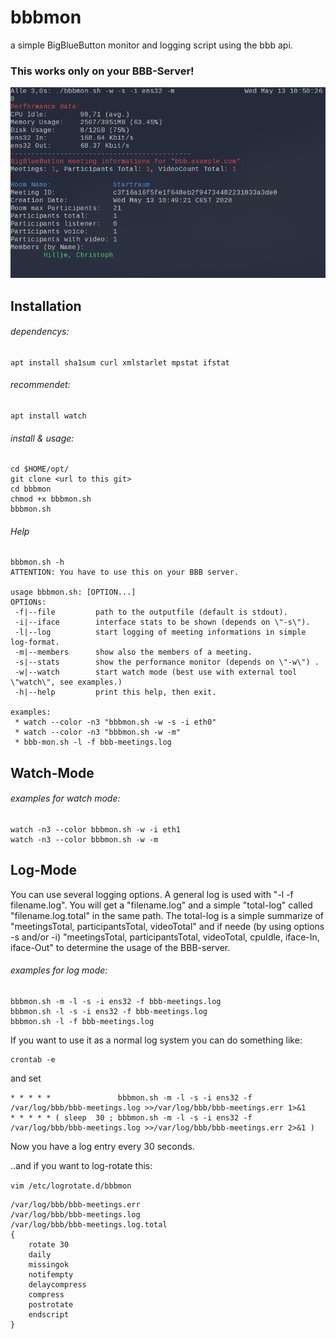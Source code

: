 # bbbmon
a simple BigBlueButton monitor and logging script using the bbb api.

### This works only on your BBB-Server!

![alt text](https://github.com/chillje/bbbmon/blob/master/figures/bbbmon_watch-mode.png?raw=true "bbbmon watch-mode")


## Installation

###### dependencys:
```
apt install sha1sum curl xmlstarlet mpstat ifstat
```
###### recommendet:
```
apt install watch
```

###### install & usage:
```
cd $HOME/opt/
git clone <url to this git>
cd bbbmon
chmod +x bbbmon.sh
bbbmon.sh
```

###### Help
```
bbbmon.sh -h
ATTENTION: You have to use this on your BBB server.

usage bbbmon.sh: [OPTION...]
OPTIONs:
 -f|--file         path to the outputfile (default is stdout).
 -i|--iface        interface stats to be shown (depends on \"-s\").
 -l|--log          start logging of meeting informations in simple log-format.
 -m|--members      show also the members of a meeting.
 -s|--stats        show the performance monitor (depends on \"-w\") .
 -w|--watch        start watch mode (best use with external tool \"watch\", see examples.)
 -h|--help         print this help, then exit.

examples:
 * watch --color -n3 "bbbmon.sh -w -s -i eth0"
 * watch --color -n3 "bbbmon.sh -w -m"
 * bbb-mon.sh -l -f bbb-meetings.log
```


## Watch-Mode

###### examples for watch mode:
```
watch -n3 --color bbbmon.sh -w -i eth1
watch -n3 --color bbbmon.sh -w -m
```

## Log-Mode

You can use several logging options. 
A general log is used with "-l -f filename.log".
You will get a "filename.log" and a simple "total-log" called "filename.log.total" in the same
path.
The total-log is a simple summarize of "meetingsTotal, participantsTotal, videoTotal" and if neede
(by using options -s and/or -i) "meetingsTotal, participantsTotal, videoTotal, cpuIdle, iface-In, iface-Out" to determine the usage of the BBB-server.

###### examples for log mode:

```
bbbmon.sh -m -l -s -i ens32 -f bbb-meetings.log
bbbmon.sh -l -s -i ens32 -f bbb-meetings.log
bbbmon.sh -l -f bbb-meetings.log
```


If you want to use it as a normal log system you can do something like:

```
crontab -e
```
and set

```
* * * * *               bbbmon.sh -m -l -s -i ens32 -f /var/log/bbb/bbb-meetings.log >>/var/log/bbb/bbb-meetings.err 1>&1
* * * * * ( sleep  30 ; bbbmon.sh -m -l -s -i ens32 -f /var/log/bbb/bbb-meetings.log >>/var/log/bbb/bbb-meetings.err 2>&1 )
```

Now you have a log entry every 30 seconds.

..and if you want to log-rotate this:

```vim /etc/logrotate.d/bbbmon```

```
/var/log/bbb/bbb-meetings.err
/var/log/bbb/bbb-meetings.log
/var/log/bbb/bbb-meetings.log.total
{
    rotate 30
    daily
    missingok
    notifempty
    delaycompress
    compress
    postrotate
    endscript
}

```

